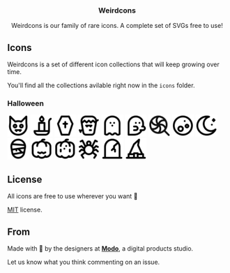 <p align="center">
<h3 align="center">Weirdcons</h3>
<p align="center">
Weirdcons is our family of rare icons. A complete set of SVGs free to use!
</p>

## Icons

Weirdcons is a set of different icon collections that will keep growing over time.

You'll find all the collections avilable right now in the `icons` folder.

### Halloween

<img src="https://raw.githubusercontent.com/modo-studio/weirdcons/master/icons/halloween/ic_bat.svg?sanitize=true" width="50">
<img src="https://raw.githubusercontent.com/modo-studio/weirdcons/master/icons/halloween/ic_candle.svg?sanitize=true" width="50">
<img src="https://raw.githubusercontent.com/modo-studio/weirdcons/master/icons/halloween/ic_coffin.svg?sanitize=true" width="50">
<img src="https://raw.githubusercontent.com/modo-studio/weirdcons/master/icons/halloween/ic_frankenstein.svg?sanitize=true" width="50">
<img src="https://raw.githubusercontent.com/modo-studio/weirdcons/master/icons/halloween/ic_ghost_floating.svg?sanitize=true" width="50">
<img src="https://raw.githubusercontent.com/modo-studio/weirdcons/master/icons/halloween/ic_ghost_walking.svg?sanitize=true" width="50">
<img src="https://raw.githubusercontent.com/modo-studio/weirdcons/master/icons/halloween/ic_lollipop.svg?sanitize=true" width="50">
<img src="https://raw.githubusercontent.com/modo-studio/weirdcons/master/icons/halloween/ic_moon_full.svg?sanitize=true" width="50">
<img src="https://raw.githubusercontent.com/modo-studio/weirdcons/master/icons/halloween/ic_moon.svg?sanitize=true" width="50">
<img src="https://raw.githubusercontent.com/modo-studio/weirdcons/master/icons/halloween/ic_mummy.svg?sanitize=true" width="50">
<img src="https://raw.githubusercontent.com/modo-studio/weirdcons/master/icons/halloween/ic_pumpkin_carved.svg?sanitize=true" width="50">
<img src="https://raw.githubusercontent.com/modo-studio/weirdcons/master/icons/halloween/ic_pumpkin.svg?sanitize=true" width="50">
<img src="https://raw.githubusercontent.com/modo-studio/weirdcons/master/icons/halloween/ic_spider.svg?sanitize=true" width="50">
<img src="https://raw.githubusercontent.com/modo-studio/weirdcons/master/icons/halloween/ic_tomb.svg?sanitize=true" width="50">
<img src="https://raw.githubusercontent.com/modo-studio/weirdcons/master/icons/halloween/ic_witch_hat.svg?sanitize=true" width="50">

## License

All icons are free to use wherever you want 🎉

[MIT](LICENSE.txt) license.

## From

Made with 🖤 by the designers at **[Modo](https://modo.studio)**, a digital products studio.

Let us know what you think commenting on an issue.
